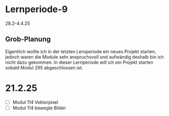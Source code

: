 # Lernperiode-9
28.2-4.4.25

## Grob-Planung
Eigentlich wollte ich in der letzten Lernperiode ein neues Projekt starten, jedoch waren die Module sehr anspruchsvoll und aufwändig deshalb bin ich nicht dazu gekommen. In dieser Lernperiode will ich ein Projekt starten sobald Modul 295 abgeschlossen ist.

# 21.2.25
- [ ] Modul 114 Vektorpixel
- [ ] Modul 114 bewegte Bilder
